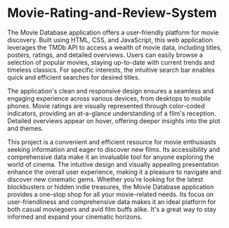 # Movie-Rating-and-Review-System
The Movie Database application offers a user-friendly platform for movie discovery. Built using HTML, CSS, and JavaScript, this web application leverages the TMDb API to access a wealth of movie data, including titles, posters, ratings, and detailed overviews. Users can easily browse a selection of popular movies, staying up-to-date with current trends and timeless classics. For specific interests, the intuitive search bar enables quick and efficient searches for desired titles.

The application's clean and responsive design ensures a seamless and engaging experience across various devices, from desktops to mobile phones. Movie ratings are visually represented through color-coded indicators, providing an at-a-glance understanding of a film's reception. Detailed overviews appear on hover, offering deeper insights into the plot and themes.

This project is a convenient and efficient resource for movie enthusiasts seeking information and eager to discover new films. Its accessibility and comprehensive data make it an invaluable tool for anyone exploring the world of cinema. The intuitive design and visually appealing presentation enhance the overall user experience, making it a pleasure to navigate and discover new cinematic gems. Whether you're looking for the latest blockbusters or hidden indie treasures, the Movie Database application provides a one-stop shop for all your movie-related needs. Its focus on user-friendliness and comprehensive data makes it an ideal platform for both casual moviegoers and avid film buffs alike. It's a great way to stay informed and expand your cinematic horizons.
